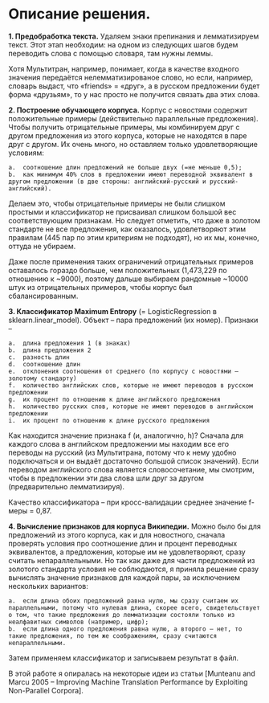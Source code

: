 # Описание решения.
  <b>1.	Предобработка текста.</b> Удаляем знаки препинания и лемматизируем текст. Этот этап необходим: на одном из следующих шагов будем переводить слова с помощью словаря, там нужны леммы. 
  
Хотя Мультитран, например, понимает, когда в качестве входного значения передаётся нелемматизированое слово, но если, например, словарь выдаст, что «friends» = «друг», а в русском предложении будет форма «друзьям», то у нас просто не получится связать два этих слова. 

  <b>2.	Построение обучающего корпуса.</b> Корпус с новостями содержит положительные примеры (действительно параллельные предложения). Чтобы получить отрицательные примеры, мы комбинируем друг с другом предложения из этого корпуса, которые не находятся в паре друг с другом. Их очень много, но оставляем только удовлетворяющие условиям:
  
    a.	соотношение длин предложений не больше двух (=не меньше 0,5);
    b.	как минимум 40% слов в предложении имеют переводной эквивалент в другом предложении (в две стороны: английский-русский и русский-английский).
    
Делаем это, чтобы отрицательные примеры не были слишком простыми и классификатор не присваивал слишком большой вес соответствующим признакам. Но следует отметить, что даже в золотом стандарте не все предложения, как оказалось, удовлетворяют этим правилам (445 пар по этим критериям не подходят), но их мы, конечно, оттуда не убираем.

Даже после применения таких ограничений отрицательных примеров оставалось гораздо больше, чем положительных (1,473,229 по отношению к ~9000), поэтому дальше выбираем рандомные ~10000 штук из отрицательных примеров, чтобы корпус был сбалансированным.

  <b>3.	Классификатор Maximum Entropy</b> (= LogisticRegression в sklearn.linear_model). Объект – пара предложений (их номер). Признаки – 
  
    a.	длина предложения 1 (в знаках)
    b.	длина предложения 2
    c.	разность длин
    d.	соотношение длин
    e.	отклонения соотношения от среднего (по корпусу с новостями – золотому стандарту)
    f.	количество английских слов, которые не имеют переводов в русском предложении
    g.	их процент по отношению к длине английского предложения 
    h.	количество русских слов, которые не имеют переводов в английском предложении
    i.	их процент по отношению к длине русского предложения 
    
Как находится значение признака f (и, аналогично, h)? Сначала для каждого слова в английском предложении мы находим все его переводы на русский (из Мультитрана, потому что к нему удобно подключаться и он выдаёт достаточно большой список значений). Если переводом английского слова является словосочетание, мы смотрим, чтобы в предложении эти два слова шли друг за другом (предварительно лемматизируя).

Качество классификатора – при кросс-валидации среднее значение f-меры = 0,87.

  <b>4.	Вычисление признаков для корпуса Википедии.</b> Можно было бы для предложений из этого корпуса, как и для новостного, сначала проверять условия про соотношение длин и процент переводных эквивалентов, а предложения, которые им не удовлетворяют, сразу считать непараллельными. Но так как даже для части предложений из золотого стандарта условия не соблюдаются, я приняла решение сразу вычислять значение признаков для каждой пары, за исключением нескольких вариантов:
  
    a.	если длина обоих предложений равна нулю, мы сразу считаем их параллельными, потому что нулевая длина, скорее всего, свидетельствует о том, что такие предложения до лемматизации состояли только из неалфавитных символов (например, цифр);
    b.	если длина одного предложения равна нулю, а второго – нет, то такие предложения, по тем же соображениям, сразу считаются непараллельными.
    
Затем применяем классификатор и записываем результат в файл.

В этой работе я опиралась на некоторые идеи из статьи [Munteanu and Marcu 2005 – Improving Machine Translation Performance by Exploiting Non-Parallel Corpora].
